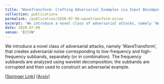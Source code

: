 ```yaml
---
title: "WaveTransform: Crafting Adversarial Examples via Input Decomposition"
collection: publications
permalink: /publication/2020-07-08-wavetransform-eccvw
excerpt: 'We introduce a novel class of adversarial attacks, namely ‘WaveTransform’, that creates adversarial noise corresponding to low-frequency and high-frequency subbands, separately (or in combination).'
date: 2020-07-08
venue: 'ECCVW'
---
```

We introduce a novel class of adversarial attacks, namely ‘WaveTransform’, that creates adversarial noise corresponding to low-frequency and high-frequency subbands, separately (or in combination). The frequency subbands are analyzed using wavelet decomposition; the subbands are corrupted and then used to construct an adversarial example.

[[Springer Link](https://link.springer.com/chapter/10.1007/978-3-030-66415-2_10)] [[Arxiv](https://arxiv.org/abs/2010.15773)]

<!-- Recommended citation: Your Name, You. (2010). "Paper Title Number 2." <i>Journal 1</i>. 1(2). -->
